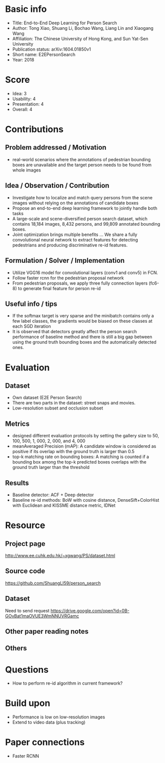 # Basic info
- Title: End-to-End Deep Learning for Person Search
- Author: Tong Xiao, Shuang Li, Bochao Wang, Liang Lin and Xiaogang Wang
- Affiliation: The Chinese University of Hong Kong, and Sun Yat-Sen University
- Publication status: arXiv:1604.01850v1
- Short name: E2EPersonSearch
- Year: 2018

# Score
- Idea: 3
- Usability: 4
- Presentation: 4
- Overall: 4

# Contributions
## Problem addressed / Motivation
- real-world scenarios where the annotations of pedestrian bounding boxes are unavailable and the target person needs to be found from whole images

## Idea / Observation / Contribution
- Investigate how to localize and match query persons from the scene images without relying on the annotations of candidate boxes
- Propose an end-to-end deep learning framework to jointly handle both tasks
- A large-scale and scene-diversified person search dataset, which contains 18,184 images, 8,432 persons, and 99,809 annotated bounding boxes.
- Joint optimization brings multiple benefits ... We share a fully convolutional neural network to extract features for detecting pedestrians and producing discriminative re-id features.

## Formulation / Solver / Implementation
- Utilize VGG16 model for convolutional layers (conv1 and conv5) in FCN.
- Follow faster rcnn for the pedestrian proposal network
- From pedestrian proposals, we apply three fully connection layers (fc6-8) to generate final feature for person re-id

## Useful info / tips
- If the softmax target is very sparse and the minibatch contains only a few label classes, the gradients would be biased on these classes at each SGD iteration
- It is observed that detectors greatly affect the person search performance of baseline method and there is still a big gap between using the ground truth bounding boxes and the automatically detected ones.

# Evaluation
## Dataset
- Own dataset (E2E Person Search)
- There are two parts in the dataset: street snaps and movies.
- Low-resolution subset and occlusion subset

## Metrics
- designed different evaluation protocols by setting the gallery size to 50, 100, 500, 1, 000, 2, 000, and 4, 000
- meanAveraged Precision (mAP): A candidate window is considered as positive if its overlap with the ground truth is larger than 0.5
- top-k matching rate on bounding boxes: A matching is counted if a bounding box among the top-k predicted boxes overlaps with the ground truth larger than the threshold

## Results
- Baseline detector: ACF + Deep detector
- Baseline re-id methods: BoW with cosine distance, DenseSift+ColorHist with Euclidean and KISSME distance metric, IDNet

# Resource
## Project page
http://www.ee.cuhk.edu.hk/~xgwang/PS/dataset.html

## Source code
https://github.com/ShuangLI59/person_search

## Dataset
Need to send request
https://drive.google.com/open?id=0B-GOvBat1maOVUE3WmNNUVRGamc

## Other paper reading notes

## Others

# Questions
- How to perform re-id algorithm in current framework?

# Build upon
- Performance is low on low-resolution images
- Extend to video data (plus tracking)

# Paper connections
- Faster RCNN

